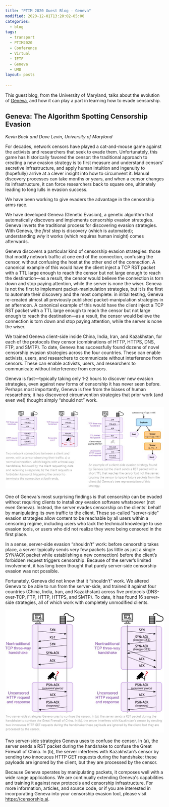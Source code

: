 ```yaml
---
title: "PTIM 2020 Guest Blog - Geneva"
modified: 2020-12-01T13:20:02-05:00
categories:
  - blog
tags:
  - transport
  - PTIM2020
  - Conference
  - Virtual
  - IETF
  - Geneva
  - UMD
layout: posts

---
```

 This guest blog, from the University of Maryland, talks about the evolution of [Geneva](https://cmns.umd.edu/news-events/features/4506), and how it can play a part in learning how to evade censorship.

## Geneva: The Algorithm Spotting Censorship Evasion
_Kevin Bock and Dave Levin, University of Maryland_

For decades, network censors have played a cat-and-mouse game against the activists and researchers that seek to evade them. Unfortunately, this game has historically favored the censor: the traditional approach to creating a new evasion strategy is to first measure and understand censors’ secretive infrastructure, and apply human intuition and ingenuity to (hopefully) arrive at a clever insight into how to circumvent it. Manual discovery processes can take months or years, and when a censor changes its infrastructure, it can force researchers back to square one, ultimately leading to long lulls in evasion success.

We have been working to give evaders the advantage in the censorship arms race.

We have developed Geneva (Genetic Evasion), a genetic algorithm that automatically discovers and implements censorship evasion strategies. Geneva inverts the traditional process for discovering evasion strategies. With Geneva, the _first_ step is discovery (which is automated); understanding _why_ it works (which requires human insight) comes afterwards.

Geneva discovers a particular kind of censorship evasion strategies: those that modify network traffic at one end of the connection, confusing the censor, without confusing the host at the other end of the connection. A canonical example of this would have the client inject a TCP RST packet with a TTL large enough to reach the censor but not large enough to reach the destination—as a result, the censor would believe the connection is torn down and stop paying attention, while the server is none the wiser. Geneva is not the first to implement packet-manipulation strategies, but it is the first to automate their discovery and the most complete: in initial testing, Geneva re-created almost all previously published packet-manipulation strategies in an afternoon. A canonical example of this would have the client inject a TCP RST packet with a TTL large enough to reach the censor but not large enough to reach the destination—as a result, the censor would believe the connection is torn down and stop paying attention, while the server is none the wiser. 

We trained Geneva client-side inside China, India, Iran, and Kazakhstan, for each of the protocols they censor (combinations of HTTP, HTTPS, DNS, FTP, and SMTP). To date, Geneva has successfully found dozens of novel censorship evasion strategies across the four countries. These can enable activists, users, and researchers to communicate without interference from censors. These can enable activists, users, and researchers to communicate without interference from censors.

Geneva is fast—typically taking only 1-2 hours to discover new evasion strategies, even against new forms of censorship it has never seen before. Perhaps most importantly, Geneva is free from the biases of human researchers; it has discovered circumvention strategies that prior work (and even we!) thought simply “should not” work.

![Geneva model, figures 1 & 2, network connections - normal and observed, an example of a client-side evasion strategy](/assets/images/umd_image1.jpg)

One of Geneva's most surprising findings is that censorship can be evaded without requiring clients to install _any_ evasion software whatsoever (not even Geneva). Instead, the server evades censorship on the clients' behalf by manipulating its own traffic to the client. These so-called "server-side" evasion strategies allow content to be reachable by all users within a censoring regime, including users who lack the technical knowledge to use evasion tools, or users who did not realize they were being censored in the first place.

In a sense, server-side evasion “shouldn’t” work: before censorship takes place, a server typically sends very few packets (as little as just a single SYN/ACK packet while establishing a new connection) before the client’s forbidden request triggers censorship. Because of the server’s limited involvement, it has long been thought that purely server-side censorship evasion was not possible.

Fortunately, Geneva did not know that it “shouldn’t” work. We altered Geneva to be able to run from the server-side, and trained it against four countries (China, India, Iran, and Kazakhstan) across five protocols (DNS-over-TCP, FTP, HTTP, HTTPS, and SMTP). To date, it has found 16 server-side strategies, all of which work with completely unmodified clients.

![Geneva model, figure 3, server-side strategies](/assets/images/umd_image2.jpg)

Two server-side strategies Geneva uses to confuse the censor. In (a), the server sends a RST packet during the handshake to confuse the Great Firewall of China. In (b), the server interferes with Kazakhstan’s censor by sending two innocuous HTTP GET requests during the handshake: these payloads are ignored by the client, but they are processed by the censor.

Because Geneva operates by manipulating packets, it composes well with a wide range applications. We are continually extending Geneva's capabilities and training it against new protocols and censorship infrastructure. For more information, articles, and source code, or if you are interested in incorporating Geneva into your censorship evasion tool, please visit https://censorship.ai.